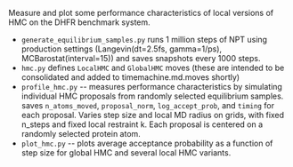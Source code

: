 Measure and plot some performance characteristics of local versions of HMC on the DHFR benchmark system.

* `generate_equilibrium_samples.py` runs 1 million steps of NPT using production settings (Langevin(dt=2.5fs, gamma=1/ps), MCBarostat(interval=15)) and saves snapshots every 1000 steps.
* `hmc.py` defines `LocalHMC` and `GlobalHMC` moves (these are intended to be consolidated and added to timemachine.md.moves shortly)
* `profile_hmc.py` -- measures performance characteristics by simulating individual HMC proposals from randomly selected equilibrium samples. saves `n_atoms_moved`, `proposal_norm`, `log_accept_prob`, and `timing` for each proposal. Varies step size and local MD radius on grids, with fixed n_steps and fixed local restraint k. Each proposal is centered on a randomly selected protein atom.
* `plot_hmc.py` -- plots average acceptance probability as a function of step size for global HMC and several local HMC variants.

